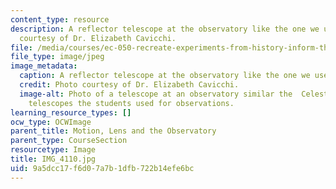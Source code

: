 ```yaml
---
content_type: resource
description: A reflector telescope at the observatory like the one we used. Photo
  courtesy of Dr. Elizabeth Cavicchi.
file: /media/courses/ec-050-recreate-experiments-from-history-inform-the-future-from-the-past-galileo-january-iap-2010/9a5dcc17f6d07a7b1dfb722b14efe6bc_IMG_4110.jpg
file_type: image/jpeg
image_metadata:
  caption: A reflector telescope at the observatory like the one we used.
  credit: Photo courtesy of Dr. Elizabeth Cavicchi.
  image-alt: Photo of a telescope at an observatory similar the  Celestron reflector
    telescopes the students used for observations.
learning_resource_types: []
ocw_type: OCWImage
parent_title: Motion, Lens and the Observatory
parent_type: CourseSection
resourcetype: Image
title: IMG_4110.jpg
uid: 9a5dcc17-f6d0-7a7b-1dfb-722b14efe6bc
---
```

